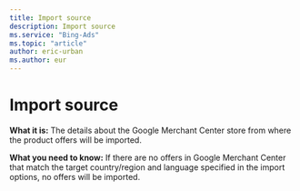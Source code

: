 ```yaml
---
title: Import source
description: Import source
ms.service: "Bing-Ads"
ms.topic: "article"
author: eric-urban
ms.author: eur
---
```


# Import source

**What it is:** The details about the Google Merchant Center store from where the product offers will be imported.

**What you need to know:** If there are no offers in Google Merchant Center that match the target country/region and language specified in the import options, no offers will be imported.


